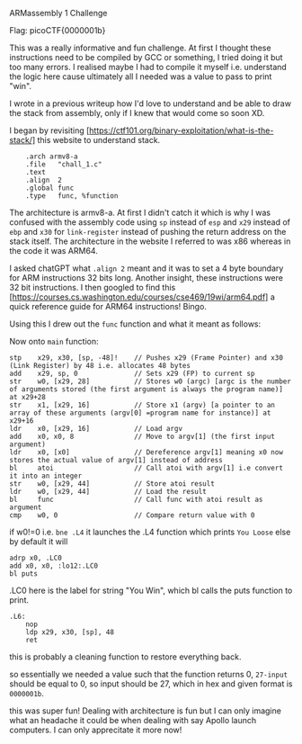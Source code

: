 ARMassembly 1 Challenge

Flag: picoCTF{0000001b}

This was a really informative and fun challenge. At first I thought these instructions need to be compiled by GCC or something, I tried doing it but too many errors. I realised maybe I had to compile it myself i.e. understand the logic here cause ultimately all I needed was a value to pass to print "win". 

I wrote in a previous writeup how I'd love to understand and be able to draw the stack from assembly, only if I knew that would come so soon XD. 

I began by revisiting [https://ctf101.org/binary-exploitation/what-is-the-stack/] this website to understand stack. 

```
	.arch armv8-a
	.file	"chall_1.c"
	.text
	.align	2
	.global	func  
	.type	func, %function
```
The architecture is armv8-a. At first I didn't catch it which is why I was confused with the assembly code using `sp` instead of `esp` and `x29` instead of `ebp` and `x30` for `link-register` instead of pushing the return address on the stack itself. The architecture in the website I referred to was x86 whereas in the code it was ARM64. 

I asked chatGPT what `.align 2` meant and it was to set a 4 byte boundary for ARM instructions 32 bits long. Another insight, these instructions were 32 bit instructions. I then googled to find this [https://courses.cs.washington.edu/courses/cse469/19wi/arm64.pdf] a quick reference guide for ARM64 instructions! Bingo. 

Using this I drew out the `func` function and what it meant as follows:


Now onto `main` function:

```
stp    x29, x30, [sp, -48]!    // Pushes x29 (Frame Pointer) and x30 (Link Register) by 48 i.e. allocates 48 bytes
add    x29, sp, 0              // Sets x29 (FP) to current sp
str    w0, [x29, 28]           // Stores w0 (argc) [argc is the number of arguments stored (the first argument is always the program name)] at x29+28
str    x1, [x29, 16]           // Store x1 (argv) [a pointer to an array of these arguments (argv[0] =program name for instance)] at x29+16
ldr    x0, [x29, 16]           // Load argv
add    x0, x0, 8               // Move to argv[1] (the first input argument)
ldr    x0, [x0]                // Dereference argv[1] meaning x0 now stores the actual value of argv[1] instead of address
bl     atoi                    // Call atoi with argv[1] i.e convert it into an integer
str    w0, [x29, 44]           // Store atoi result
ldr    w0, [x29, 44]           // Load the result
bl     func                    // Call func with atoi result as argument
cmp    w0, 0                   // Compare return value with 0
```
if w0!=0 i.e. `bne .L4` it launches the .L4 function which prints `You Loose`
else by default it will 
```
adrp x0, .LC0
add x0, x0, :lo12:.LC0
bl puts
```
.LC0 here is the label for string "You Win", which bl calls the puts function to print.

```
.L6:
    nop
    ldp x29, x30, [sp], 48
    ret
```
this is probably a cleaning function to restore everything back.

so essentially we needed a value such that the function returns 0, `27-input` should be equal to 0, so input should be 27, which in hex and given format is `0000001b`. 

this was super fun! Dealing with architecture is fun but I can only imagine what an headache it could be when dealing with say Apollo launch computers. I can only apprecitate it more now!
